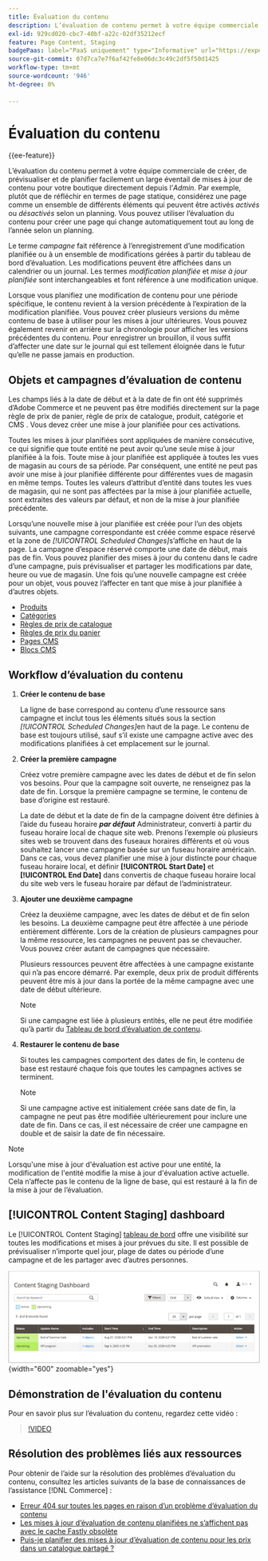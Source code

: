```yaml
---
title: Évaluation du contenu
description: L’évaluation de contenu permet à votre équipe commerciale de créer, de prévisualiser et de planifier facilement un large éventail de mises à jour de contenu pour votre boutique directement depuis l’administration.
exl-id: 929cd020-cbc7-40bf-a22c-02df35212ecf
feature: Page Content, Staging
badgePaas: label="PaaS uniquement" type="Informative" url="https://experienceleague.adobe.com/fr/docs/commerce/user-guides/product-solutions" tooltip="S’applique uniquement aux projets Adobe Commerce on Cloud (infrastructure PaaS gérée par Adobe) et aux projets On-premise."
source-git-commit: 07d7ca7e7f6af42fe8e06dc3c49c2df5f50d1425
workflow-type: tm+mt
source-wordcount: '946'
ht-degree: 0%

---
```


# Évaluation du contenu

{{ee-feature}}

L’évaluation du contenu permet à votre équipe commerciale de créer, de prévisualiser et de planifier facilement un large éventail de mises à jour de contenu pour votre boutique directement depuis l’_Admin_. Par exemple, plutôt que de réfléchir en termes de page statique, considérez une page comme un ensemble de différents éléments qui peuvent être activés _activés_ ou _désactivés_ selon un planning. Vous pouvez utiliser l’évaluation du contenu pour créer une page qui change automatiquement tout au long de l’année selon un planning.

Le terme _campagne_ fait référence à l’enregistrement d’une modification planifiée ou à un ensemble de modifications gérées à partir du tableau de bord d’évaluation. Les modifications peuvent être affichées dans un calendrier ou un journal. Les termes _modification planifiée_ et _mise à jour planifiée_ sont interchangeables et font référence à une modification unique.

Lorsque vous planifiez une modification de contenu pour une période spécifique, le contenu revient à la version précédente à l’expiration de la modification planifiée. Vous pouvez créer plusieurs versions du même contenu de base à utiliser pour les mises à jour ultérieures. Vous pouvez également revenir en arrière sur la chronologie pour afficher les versions précédentes du contenu. Pour enregistrer un brouillon, il vous suffit d’affecter une date sur le journal qui est tellement éloignée dans le futur qu’elle ne passe jamais en production.

## Objets et campagnes d’évaluation de contenu

Les champs liés à la date de début et à la date de fin ont été supprimés d’Adobe Commerce et ne peuvent pas être modifiés directement sur la page règle de prix de panier, règle de prix de catalogue, produit, catégorie et CMS . Vous devez créer une mise à jour planifiée pour ces activations.

Toutes les mises à jour planifiées sont appliquées de manière consécutive, ce qui signifie que toute entité ne peut avoir qu’une seule mise à jour planifiée à la fois. Toute mise à jour planifiée est appliquée à toutes les vues de magasin au cours de sa période. Par conséquent, une entité ne peut pas avoir une mise à jour planifiée différente pour différentes vues de magasin en même temps. Toutes les valeurs d’attribut d’entité dans toutes les vues de magasin, qui ne sont pas affectées par la mise à jour planifiée actuelle, sont extraites des valeurs par défaut, et non de la mise à jour planifiée précédente.

Lorsqu’une nouvelle mise à jour planifiée est créée pour l’un des objets suivants, une campagne correspondante est créée comme espace réservé et la zone de _[!UICONTROL Scheduled Changes]_&#x200B;s’affiche en haut de la page. La campagne d’espace réservé comporte une date de début, mais pas de fin. Vous pouvez planifier des mises à jour du contenu dans le cadre d’une campagne, puis prévisualiser et partager les modifications par date, heure ou vue de magasin. Une fois qu’une nouvelle campagne est créée pour un objet, vous pouvez l’affecter en tant que mise à jour planifiée à d’autres objets.

- [Produits](../catalog/product-scheduled-changes.md)
- [Catégories](../catalog/category-scheduled-changes.md)
- [Règles de prix de catalogue](../merchandising-promotions/price-rule-catalog-scheduled-changes.md)
- [Règles de prix du panier](../merchandising-promotions/price-rule-cart-scheduled-changes.md)
- [Pages CMS](pages-workspace.md#scheduled-changes)
- [Blocs CMS](blocks.md)

## Workflow d’évaluation du contenu

1. **Créer le contenu de base**

   La ligne de base correspond au contenu d’une ressource sans campagne et inclut tous les éléments situés sous la section _[!UICONTROL Scheduled Changes]_&#x200B;en haut de la page. Le contenu de base est toujours utilisé, sauf s’il existe une campagne active avec des modifications planifiées à cet emplacement sur le journal.

1. **Créer la première campagne**

   Créez votre première campagne avec les dates de début et de fin selon vos besoins. Pour que la campagne soit ouverte, ne renseignez pas la date de fin. Lorsque la première campagne se termine, le contenu de base d’origine est restauré.

   La date de début et la date de fin de la campagne doivent être définies à l’aide du fuseau horaire **_par défaut_** Administrateur, converti à partir du fuseau horaire local de chaque site web. Prenons l’exemple où plusieurs sites web se trouvent dans des fuseaux horaires différents et où vous souhaitez lancer une campagne basée sur un fuseau horaire américain. Dans ce cas, vous devez planifier une mise à jour distincte pour chaque fuseau horaire local, et définir **[!UICONTROL Start Date]** et **[!UICONTROL End Date]** dans convertis de chaque fuseau horaire local du site web vers le fuseau horaire par défaut de l’administrateur.

1. **Ajouter une deuxième campagne**

   Créez la deuxième campagne, avec les dates de début et de fin selon les besoins. La deuxième campagne peut être affectée à une période entièrement différente. Lors de la création de plusieurs campagnes pour la même ressource, les campagnes ne peuvent pas se chevaucher. Vous pouvez créer autant de campagnes que nécessaire.

   Plusieurs ressources peuvent être affectées à une campagne existante qui n’a pas encore démarré. Par exemple, deux prix de produit différents peuvent être mis à jour dans la portée de la même campagne avec une date de début ultérieure.

   >[!NOTE]
   >
   >Si une campagne est liée à plusieurs entités, elle ne peut être modifiée qu’à partir du [Tableau de bord d’évaluation de contenu](content-staging-dashboard.md).

1. **Restaurer le contenu de base**

   Si toutes les campagnes comportent des dates de fin, le contenu de base est restauré chaque fois que toutes les campagnes actives se terminent.

   >[!NOTE]
   >
   >Si une campagne active est initialement créée sans date de fin, la campagne ne peut pas être modifiée ultérieurement pour inclure une date de fin. Dans ce cas, il est nécessaire de créer une campagne en double et de saisir la date de fin nécessaire.

>[!NOTE]
>
>Lorsqu&#39;une mise à jour d&#39;évaluation est active pour une entité, la modification de l&#39;entité modifie la mise à jour d&#39;évaluation active actuelle. Cela n’affecte pas le contenu de la ligne de base, qui est restauré à la fin de la mise à jour de l’évaluation.

## [!UICONTROL Content Staging] dashboard

Le [!UICONTROL Content Staging] [tableau de bord](content-staging-dashboard.md) offre une visibilité sur toutes les modifications et mises à jour prévues du site. Il est possible de prévisualiser n’importe quel jour, plage de dates ou période d’une campagne et de les partager avec d’autres personnes.

![Tableau de bord d’évaluation](./assets/content-staging-dashboard-grid.png){width="600" zoomable="yes"}

## Démonstration de l&#39;évaluation du contenu

Pour en savoir plus sur l’évaluation du contenu, regardez cette vidéo :

>[!VIDEO](https://video.tv.adobe.com/v/3410854?quality=12&learn=on&captions=fre_fr)

## Résolution des problèmes liés aux ressources

Pour obtenir de l’aide sur la résolution des problèmes d’évaluation du contenu, consultez les articles suivants de la base de connaissances de l’assistance [!DNL Commerce] :

- [Erreur 404 sur toutes les pages en raison d’un problème d’évaluation du contenu](https://experienceleague.adobe.com/docs/commerce-knowledge-base/kb/troubleshooting/site-down-or-unresponsive/error-404-on-all-pages-due-to-content-staging-issue.html?lang=fr)
- [Les mises à jour d’évaluation de contenu planifiées ne s’affichent pas avec le cache Fastly obsolète](https://experienceleague.adobe.com/docs/commerce-knowledge-base/kb/troubleshooting/miscellaneous/scheduled-content-staging-updates-not-displayed-with-stale-fastly-cache.html?lang=fr)
- [Puis-je planifier des mises à jour d’évaluation de contenu pour les prix dans un catalogue partagé ?](https://experienceleague.adobe.com/docs/commerce-knowledge-base/kb/faq/can-i-schedule-content-staging-updates-for-prices-in-a-shared-catalog.html?lang=fr)
